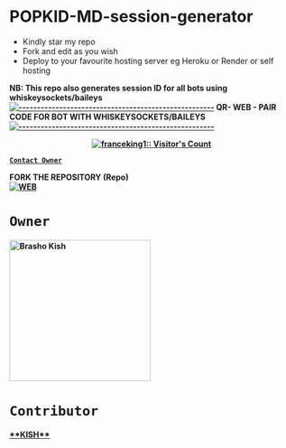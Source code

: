 # POPKID-MD-session-generator
- Kindly star my repo
- Fork and edit as you wish
- Deploy to your favourite hosting server eg Heroku or Render or self hosting

<strong>NB:<strong/> This repo also generates session ID for all bots using whiskeysockets/baileys
[![-----------------------------------------------------](https://raw.githubusercontent.com/andreasbm/readme/master/assets/lines/colored.png)](#table-of-contents)
QR- WEB - PAIR CODE FOR BOT WITH WHISKEYSOCKETS/BAILEYS
[![-----------------------------------------------------](https://raw.githubusercontent.com/andreasbm/readme/master/assets/lines/colored.png)](#table-of-contents)
<p align="center">
   <a href="https://github.com/Popkiddevs">
    
     
</a>
   <a aria-label="QRis free to use" href="https://whatsapp.com/channel/0029VaRHDBKKmCPKp9B2uH2F" target="_blank">
 <p align="center"><img src="https://profile-counter.glitch.me/{Brashokish}/count.svg" alt="franceking1:: Visitor's Count" /></p>



[`Contact Owner`](https://wa.me/254111385747)

FORK THE REPOSITORY (Repo) 
    <br>
<a href="https://popkidsessionspair-7468bef1d860.herokuapp.com/fork"><img title="WEB" src="https://img.shields.io/badge/FORK LEGACY-QR?color=black&style=for-the-badge&logo=stackshare"></a>


# `Owner`

 <a href="https://github.com/Brashokish"><img src="https://i.ibb.co/YbKtM3b/IMG-20241024-WA0298-1.jpg" width="250" height="250" alt="Brasho Kish"/></a>

# `Contributor` 
<a href="https://github.com/Popkiddevs">
**KISH**
   
